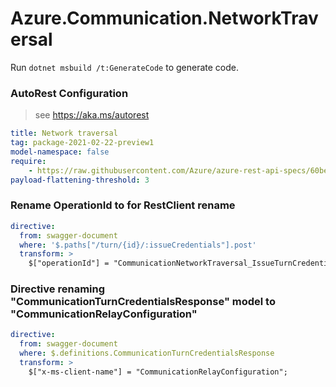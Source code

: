 # Azure.Communication.NetworkTraversal

Run `dotnet msbuild /t:GenerateCode` to generate code.

### AutoRest Configuration
> see https://aka.ms/autorest

``` yaml
title: Network traversal
tag: package-2021-02-22-preview1
model-namespace: false
require:
    - https://raw.githubusercontent.com/Azure/azure-rest-api-specs/60be518b4fa1a9fb011a0cb69ae7ca3e1cee06b1/specification/communication/data-plane/Microsoft.CommunicationServicesTurn/readme.md
payload-flattening-threshold: 3
```

### Rename OperationId to for RestClient rename

```yaml
directive:
  from: swagger-document
  where: '$.paths["/turn/{id}/:issueCredentials"].post'
  transform: >
    $["operationId"] = "CommunicationNetworkTraversal_IssueTurnCredentials";
```

### Directive renaming "CommunicationTurnCredentialsResponse" model to "CommunicationRelayConfiguration"

```yaml
directive:
  from: swagger-document
  where: $.definitions.CommunicationTurnCredentialsResponse
  transform: >
    $["x-ms-client-name"] = "CommunicationRelayConfiguration";
```
